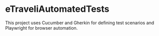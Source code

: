 # eTraveliAutomatedTests
This project uses Cucumber and Gherkin for defining test scenarios and Playwright for browser automation.
